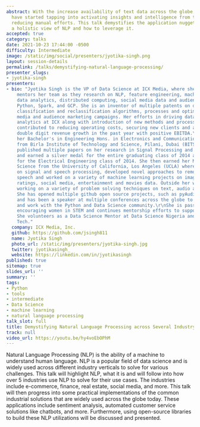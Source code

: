 ```yaml
---
abstract: With the increase availability of text data across the globe, many industries
  have started tapping into activating insights and intelligence from text,  thereby
  reducing manual efforts. This talk demystifies the application nuggets and provides
  a holistic view of NLP and how to leverage it.
accepted: true
category: talks
date: 2021-10-23 17:44:00 -0500
difficulty: Intermediate
image: /static/img/social/presenters/jyotika-singh.png
layout: session-details
permalink: /talks/demystifying-natural-language-processing/
presenter_slugs:
- jyotika-singh
presenters:
- bio: "Jyotika Singh is the VP of Data Science at ICX Media, where she manages and
    mentors her team as they research on NLP, feature engineering, machine learning,
    data analytics, distributed computing, social media data and audiences data using
    Python, Spark, and GCP. She is an inventor of multiple patents on data science,
    classification and reclassification algorithms, processes and optimizations for
    media and audience marketing campaigns. Her efforts in driving data science and
    analytics at ICX along with introduction of new methods and processes have strongly
    contributed to reducing operating costs, securing new clients and achieving high
    double digit revenue growth in the past year with positive EBITDA.\r\nShe earned
    her Bachelor's in Engineering Hons. in Electronics and Communications Engineering
    from Birla Institute of Technology and Science, Pilani, Dubai (BITS) where she
    published multiple papers on her research in Signal Processing and Communications
    and earned a silver medal for the entire graduating class of 2014 and 1st rank
    for the Electrical Engineering class of 2014. She then earned her Master's in
    Science from the University of California, Los Angeles (UCLA) where she researched
    on signal and speech processing, developed novel approaches to remove noise from
    speech and worked on a variety of machine learning projects on image, text, user
    ratings, social media, entertainment and movies data. Outside her work, she enjoys
    working on a variety of problem solving techniques on text, audio and image data.
    She has opened multiple github open source projects, such as pyAudioProcessing,
    and has been a speaker at multiple conferences across the globe to share her findings
    and work with the Python and Data Science community.\r\nShe is passionate about
    encouraging women in STEM and continues mentorship efforts to support the topic.
    She volunteers as a Data Science Mentor at Data Science Nigeria and Women Impact
    Tech."
  company: ICX Media, Inc.
  github: https://github.com/jsingh811
  name: Jyotika Singh
  photo_url: /static/img/presenters/jyotika-singh.jpg
  twitter: jyotikasingh_
  website: https://linkedin.com/in/jyotikasingh
published: true
sitemap: true
slides_url: ''
summary: ''
tags:
- Python
- tools
- intermediate
- Data Science
- machine learning
- natural language processing
talk_slot: full
title: Demystifying Natural Language Processing across Several Industry Verticals
track: null
video_url: https://youtu.be/hy4voEbOPhM
---
```


Natural Language Processing (NLP) is the ability of a machine to understand human language. NLP is a popular field of data science and is widely used across different industry verticals to solve for various challenges. This talk will highlight NLP, what it is and will follow into how over 5 industries use NLP to solve for their use cases. The industries include e-commerce, finance, real estate, social media, and more. 
This talk will then progress into some practical implementations of the common industrial solutions that are widely used across the globe today. These applications include sentiment analysis, automated customer service solutions like chatbots, and more. Furthermore, using open-source libraries to build these NLP utilizations will be discussed and presented.
